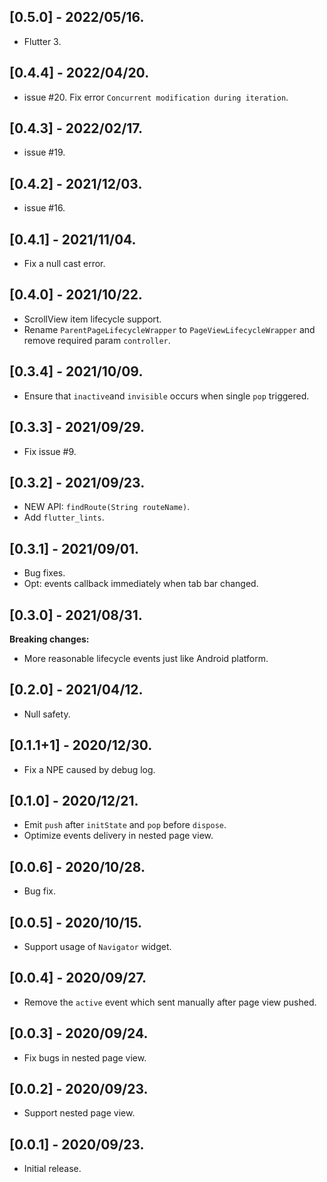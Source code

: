 ## [0.5.0] - 2022/05/16.

* Flutter 3.

## [0.4.4] - 2022/04/20.

* issue #20. Fix error `Concurrent modification during iteration`.

## [0.4.3] - 2022/02/17.

* issue #19.

## [0.4.2] - 2021/12/03.

* issue #16.

## [0.4.1] - 2021/11/04.

* Fix a null cast error.

## [0.4.0] - 2021/10/22.

* ScrollView item lifecycle support.
* Rename `ParentPageLifecycleWrapper` to `PageViewLifecycleWrapper` and remove required param `controller`.

## [0.3.4] - 2021/10/09.

* Ensure that `inactive`and `invisible` occurs when single `pop` triggered.

## [0.3.3] - 2021/09/29.

* Fix issue #9.

## [0.3.2] - 2021/09/23.

* NEW API: `findRoute(String routeName)`.
* Add `flutter_lints`.

## [0.3.1] - 2021/09/01.

* Bug fixes.
* Opt: events callback immediately when tab bar changed.

## [0.3.0] - 2021/08/31.

**Breaking changes:**

* More reasonable lifecycle events just like Android platform.

## [0.2.0] - 2021/04/12.

* Null safety.

## [0.1.1+1] - 2020/12/30.

* Fix a NPE caused by debug log.

## [0.1.0] - 2020/12/21.

* Emit `push` after `initState` and `pop` before `dispose`.
* Optimize events delivery in nested page view.

## [0.0.6] - 2020/10/28.

* Bug fix.

## [0.0.5] - 2020/10/15.

* Support usage of `Navigator` widget.

## [0.0.4] - 2020/09/27.

* Remove the `active` event which sent manually after page view pushed.

## [0.0.3] - 2020/09/24.

* Fix bugs in nested page view.

## [0.0.2] - 2020/09/23.

* Support nested page view.

## [0.0.1] - 2020/09/23.

* Initial release.
